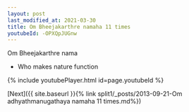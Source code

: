 ```yaml
---
layout: post
last_modified_at: 2021-03-30
title: Om Bheejakarthre namaha 11 times
youtubeId: -OPXQpJUGnw
---
```

 
 
Om Bheejakarthre nama 
 
 -  Who makes nature function 
 
  
 
  
 
 
 
 
 
 


{% include youtubePlayer.html id=page.youtubeId %}
 
[Next]({{ site.baseurl }}{% link  split1/_posts/2013-09-21-Om adhyathmanugathaya namaha 11 times.md%})
 
